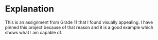 # Explanation

This is an assignment from Grade 11 that I found visually appealing. I have pinned this project because of that reason and it is a good example which shows what I am capable of.
